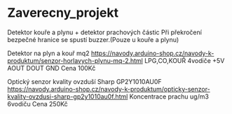 # Zaverecny_projekt

Detektor kouře a plynu + detektor prachových částic
Při překročení bezpečné hranice se spustí buzzer.(Pouze u kouře a plynu)

Detektor na plyn a kouř mq2 https://navody.arduino-shop.cz/navody-k-produktum/senzor-horlavych-plynu-mq-2.html
LPG,CO,KOUŘ
4vodiče
+5V
AOUT
DOUT
GND
Cena 100Kč


Optický senzor kvality ovzduší Sharp GP2Y1010AU0F https://navody.arduino-shop.cz/navody-k-produktum/opticky-senzor-kvality-ovzdusi-sharp-gp2y1010au0f.html
Koncentrace prachu ug/m3
6vodiču
Cena 250Kč
